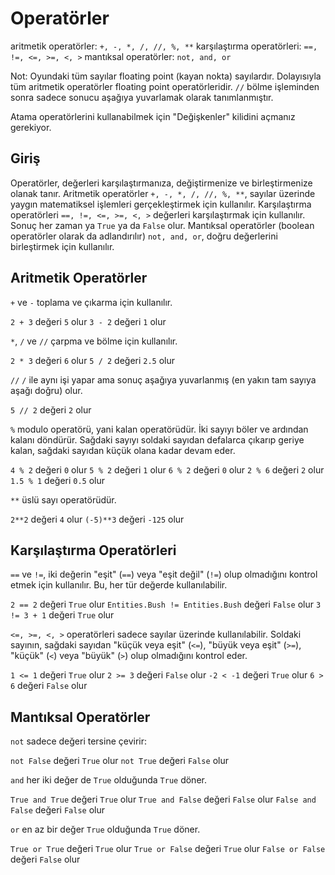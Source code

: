 # Operatörler
aritmetik operatörler: `+, -, *, /, //, %, **`
karşılaştırma operatörleri: `==, !=, <=, >=, <, >`
mantıksal operatörler: `not, and, or`

Not: Oyundaki tüm sayılar floating point (kayan nokta) sayılardır. Dolayısıyla tüm aritmetik operatörler floating point operatörleridir.
`//` bölme işleminden sonra sadece sonucu aşağıya yuvarlamak olarak tanımlanmıştır.

Atama operatörlerini kullanabilmek için "Değişkenler" kilidini açmanız gerekiyor.

## Giriş
Operatörler, değerleri karşılaştırmanıza, değiştirmenize ve birleştirmenize olanak tanır.
Aritmetik operatörler `+, -, *, /, //, %, **`, sayılar üzerinde yaygın matematiksel işlemleri gerçekleştirmek için kullanılır.
Karşılaştırma operatörleri `==, !=, <=, >=, <, >` değerleri karşılaştırmak için kullanılır. Sonuç her zaman ya `True` ya da `False` olur.
Mantıksal operatörler (boolean operatörler olarak da adlandırılır) `not, and, or`, doğru değerlerini birleştirmek için kullanılır.

## Aritmetik Operatörler
`+` ve `-` toplama ve çıkarma için kullanılır.

`2 + 3` değeri `5` olur
`3 - 2` değeri `1` olur

`*`, `/` ve `//` çarpma ve bölme için kullanılır.

`2 * 3` değeri `6` olur
`5 / 2` değeri `2.5` olur

`//` `/` ile aynı işi yapar ama sonuç aşağıya yuvarlanmış (en yakın tam sayıya aşağı doğru) olur.

`5 // 2` değeri `2` olur

`%` modulo operatörü, yani kalan operatörüdür. İki sayıyı böler ve ardından kalanı döndürür. Sağdaki sayıyı soldaki sayıdan defalarca çıkarıp geriye kalan, sağdaki sayıdan küçük olana kadar devam eder.

`4 % 2` değeri `0` olur
`5 % 2` değeri `1` olur
`6 % 2` değeri `0` olur
`2 % 6` değeri `2` olur
`1.5 % 1` değeri `0.5` olur

`**` üslü sayı operatörüdür.

`2**2` değeri `4` olur
`(-5)**3` değeri `-125` olur

## Karşılaştırma Operatörleri
`==` ve `!=`, iki değerin "eşit" (`==`) veya "eşit değil" (`!=`) olup olmadığını kontrol etmek için kullanılır. Bu, her tür değerde kullanılabilir.

`2 == 2` değeri `True` olur
`Entities.Bush != Entities.Bush` değeri `False` olur
`3 != 3 + 1` değeri `True` olur

`<=, >=, <, >` operatörleri sadece sayılar üzerinde kullanılabilir. Soldaki sayının, sağdaki sayıdan "küçük veya eşit" (`<=`), "büyük veya eşit" (`>=`), "küçük" (`<`) veya "büyük" (`>`) olup olmadığını kontrol eder.

`1 <= 1` değeri `True` olur
`2 >= 3` değeri `False` olur
`-2 < -1` değeri `True` olur
`6 > 6` değeri `False` olur

## Mantıksal Operatörler
`not` sadece değeri tersine çevirir:

`not False` değeri `True` olur
`not True` değeri `False` olur

`and` her iki değer de `True` olduğunda `True` döner.

`True and True` değeri `True` olur
`True and False` değeri `False` olur
`False and False` değeri `False` olur

`or` en az bir değer `True` olduğunda `True` döner.

`True or True` değeri `True` olur
`True or False` değeri `True` olur
`False or False` değeri `False` olur